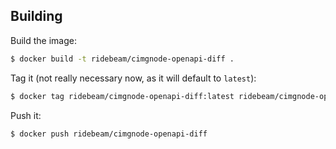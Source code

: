 ## Building

Build the image:

```bash
$ docker build -t ridebeam/cimgnode-openapi-diff .
```

Tag it (not really necessary now, as it will default to `latest`):

```bash
$ docker tag ridebeam/cimgnode-openapi-diff:latest ridebeam/cimgnode-openapi-diff:1.0.0
```

Push it:

```bash
$ docker push ridebeam/cimgnode-openapi-diff
```
